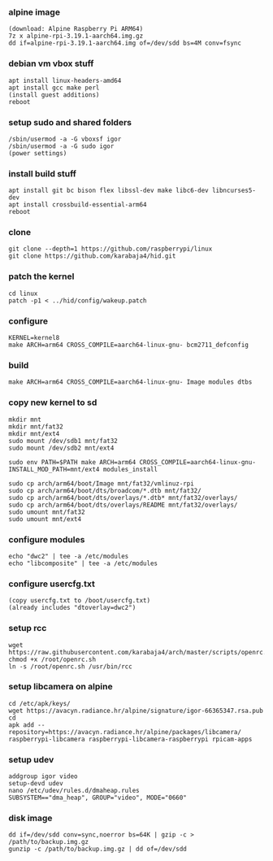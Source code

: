 ### alpine image
```
(download: Alpine Raspberry Pi ARM64)
7z x alpine-rpi-3.19.1-aarch64.img.gz
dd if=alpine-rpi-3.19.1-aarch64.img of=/dev/sdd bs=4M conv=fsync
```

### debian vm vbox stuff
```
apt install linux-headers-amd64
apt install gcc make perl
(install guest additions)
reboot
```

### setup sudo and shared folders
```
/sbin/usermod -a -G vboxsf igor
/sbin/usermod -a -G sudo igor
(power settings)
```

### install build stuff
```
apt install git bc bison flex libssl-dev make libc6-dev libncurses5-dev
apt install crossbuild-essential-arm64
reboot
```

### clone
```
git clone --depth=1 https://github.com/raspberrypi/linux
git clone https://github.com/karabaja4/hid.git
```

### patch the kernel
```
cd linux
patch -p1 < ../hid/config/wakeup.patch
```

### configure
```
KERNEL=kernel8
make ARCH=arm64 CROSS_COMPILE=aarch64-linux-gnu- bcm2711_defconfig
```

### build
```
make ARCH=arm64 CROSS_COMPILE=aarch64-linux-gnu- Image modules dtbs
```

### copy new kernel to sd
```
mkdir mnt
mkdir mnt/fat32
mkdir mnt/ext4
sudo mount /dev/sdb1 mnt/fat32
sudo mount /dev/sdb2 mnt/ext4

sudo env PATH=$PATH make ARCH=arm64 CROSS_COMPILE=aarch64-linux-gnu- INSTALL_MOD_PATH=mnt/ext4 modules_install

sudo cp arch/arm64/boot/Image mnt/fat32/vmlinuz-rpi
sudo cp arch/arm64/boot/dts/broadcom/*.dtb mnt/fat32/
sudo cp arch/arm64/boot/dts/overlays/*.dtb* mnt/fat32/overlays/
sudo cp arch/arm64/boot/dts/overlays/README mnt/fat32/overlays/
sudo umount mnt/fat32
sudo umount mnt/ext4
```

### configure modules
```
echo "dwc2" | tee -a /etc/modules
echo "libcomposite" | tee -a /etc/modules
```

### configure usercfg.txt
```
(copy usercfg.txt to /boot/usercfg.txt)
(already includes "dtoverlay=dwc2")
```

### setup rcc
```
wget https://raw.githubusercontent.com/karabaja4/arch/master/scripts/openrc.sh
chmod +x /root/openrc.sh
ln -s /root/openrc.sh /usr/bin/rcc
```

### setup libcamera on alpine
```
cd /etc/apk/keys/
wget https://avacyn.radiance.hr/alpine/signature/igor-66365347.rsa.pub
cd
apk add --repository=https://avacyn.radiance.hr/alpine/packages/libcamera/ raspberrypi-libcamera raspberrypi-libcamera-raspberrypi rpicam-apps
```

### setup udev
```
addgroup igor video
setup-devd udev
nano /etc/udev/rules.d/dmaheap.rules
SUBSYSTEM=="dma_heap", GROUP="video", MODE="0660"
```

### disk image
```
dd if=/dev/sdd conv=sync,noerror bs=64K | gzip -c > /path/to/backup.img.gz
gunzip -c /path/to/backup.img.gz | dd of=/dev/sdd
```